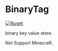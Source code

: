 # BinaryTag
[![Nuget](https://img.shields.io/nuget/v/BinaryTag.svg)](https://www.nuget.org/packages/BinaryTag/)

binary key value store.

Not Support Minecraft.
